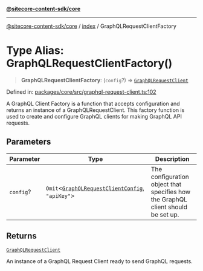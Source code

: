 [**@sitecore-content-sdk/core**](../../README.md)

***

[@sitecore-content-sdk/core](../../README.md) / [index](../README.md) / GraphQLRequestClientFactory

# Type Alias: GraphQLRequestClientFactory()

> **GraphQLRequestClientFactory**: (`config`?) => [`GraphQLRequestClient`](../classes/GraphQLRequestClient.md)

Defined in: [packages/core/src/graphql-request-client.ts:102](https://github.com/Sitecore/xmc-jss-dev/blob/7a47a67fd74bc6693c5676ead90b40a2c3227877/packages/core/src/graphql-request-client.ts#L102)

A GraphQL Client Factory is a function that accepts configuration and returns an instance of a GraphQLRequestClient.
This factory function is used to create and configure GraphQL clients for making GraphQL API requests.

## Parameters

| Parameter | Type | Description |
| ------ | ------ | ------ |
| `config`? | `Omit`\<[`GraphQLRequestClientConfig`](GraphQLRequestClientConfig.md), `"apiKey"`\> | The configuration object that specifies how the GraphQL client should be set up. |

## Returns

[`GraphQLRequestClient`](../classes/GraphQLRequestClient.md)

An instance of a GraphQL Request Client ready to send GraphQL requests.
